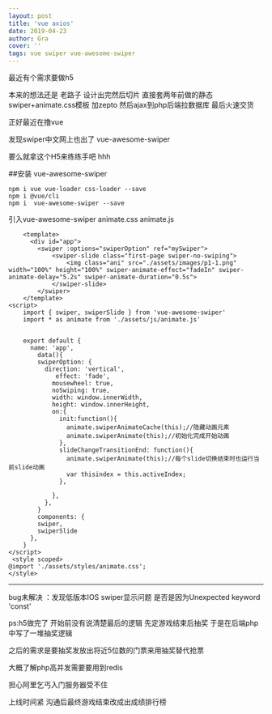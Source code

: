 ```yaml
---
layout: post
title: 'vue axios'
date: 2019-04-23
author: Gra
cover: ''
tags: vue swiper vue-awesome-swiper
---
```


最近有个需求要做h5

本来的想法还是 老路子 设计出完然后切片 直接套两年前做的静态swiper+animate.css模板 加zepto 然后ajax到php后端拉数据库 最后火速交货

正好最近在撸vue 

发现swiper中文网上也出了 vue-awesome-swiper 

要么就拿这个H5来练练手吧 hhh

##安装 vue-awesome-swiper 

```
npm i vue vue-loader css-loader --save
npm i @vue/cli
npm i  vue-awesome-swiper --save
```

引入vue-awesome-swiper animate.css animate.js

```
    <template>
      <div id="app">
        <swiper :options="swiperOption" ref="mySwiper">
            <swiper-slide class="first-page swiper-no-swiping">
                <img class="ani" src="./assets/images/p1-1.png" width="100%" height="100%" swiper-animate-effect="fadeIn" swiper-animate-delay="5.2s" swiper-animate-duration="0.5s">
            </swiper-slide>
        </swiper>
    </template>
<script>
    import { swiper, swiperSlide } from 'vue-awesome-swiper'
    import * as animate from './assets/js/animate.js'
    
    
    export default {
      name: 'app',
        data(){
        swiperOption: {
          direction: 'vertical',
             effect: 'fade',
            mousewheel: true,
            noSwiping: true,
            width: window.innerWidth,
            height: window.innerHeight,
            on:{
              init:function(){
                animate.swiperAnimateCache(this);//隐藏动画元素
                animate.swiperAnimate(this);//初始化完成开始动画
              },
              slideChangeTransitionEnd: function(){
                animate.swiperAnimate(this);//每个slide切换结束时也运行当前slide动画
                var thisindex = this.activeIndex;
              },
    
            },
          },
        }
        components: {
        swiper,
        swiperSlide
      },
    }
</script>   
 <style scoped>
@import './assets/styles/animate.css';
</style>
```

---

bug未解决 ：发现低版本IOS swiper显示问题  是否是因为Unexpected keyword 'const' [](https://segmentfault.com/a/1190000016334023)

ps:h5做完了 开始前没有说清楚最后的逻辑 先定游戏结束后抽奖 于是在后端php中写了一堆抽奖逻辑 

之后的需求是要抽奖发放出将近5位数的门票来用抽奖替代抢票

大概了解php高并发需要要用到redis 

担心阿里乞丐入门服务器受不住 

上线时间紧 沟通后最终游戏结束改成出成绩排行榜